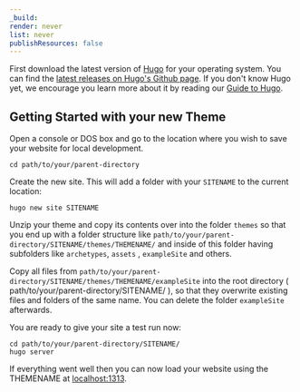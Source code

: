 ```yaml
---
_build:
render: never
list: never
publishResources: false
---
```


First download the latest version of [Hugo](https://gohugo.io/getting-started/installing/) for your operating system. You can find the [latest releases on Hugo's Github page](https://github.com/gohugoio/hugo/releases). If you don't know Hugo yet, we encourage you learn more about it by reading our [Guide to Hugo](https://docs.gethugothemes.com/guide/).

## Getting Started with your new Theme

Open a console or DOS box and go to the location where you wish to save your website for local development.

```shell
cd path/to/your/parent-directory
```

Create the new site. This will add a folder with your `SITENAME` to the current location:

```shell
hugo new site SITENAME
```

Unzip your theme and copy its contents over into the folder `themes` so that you end up with a folder structure like `path/to/your/parent-directory/SITENAME/themes/THEMENAME/` and inside of this folder having subfolders like `archetypes`, `assets` , `exampleSite` and others.

Copy all files from `path/to/your/parent-directory/SITENAME/themes/THEMENAME/exampleSite` into the root directory ( path/to/your/parent-directory/SITENAME/ ), so that they overwrite existing files and folders of the same name. You can delete the folder `exampleSite` afterwards.

You are ready to give your site a test run now:

```shell
cd path/to/your/parent-directory/SITENAME/
hugo server
```

If everything went well then you can now load your website using the THEMENAME at [localhost:1313](http://localhost:1313/).
